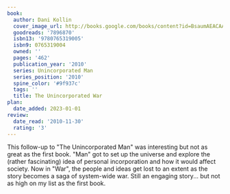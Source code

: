 ```yaml
---
book:
  author: Dani Kollin
  cover_image_url: http://books.google.com/books/content?id=BsaumAEACAAJ&printsec=frontcover&img=1&zoom=1&source=gbs_api
  goodreads: '7896870'
  isbn13: '9780765319005'
  isbn9: 0765319004
  owned: ''
  pages: '462'
  publication_year: '2010'
  series: Unincorporated Man
  series_position: '2010'
  spine_color: '#9f937c'
  tags: ''
  title: The Unincorporated War
plan:
  date_added: 2023-01-01
review:
  date_read: '2010-11-30'
  rating: '3'
---
```


This follow-up to "The Unincorporated Man" was interesting but not as great as the first book.  "Man" got to set up the universe and explore the (rather fascinating) idea of personal incorporation and how it would affect society.  Now in "War", the people and ideas get lost to an extent as the story becomes a saga of system-wide war.  Still an engaging story...  but not as high on my list as the first book.
